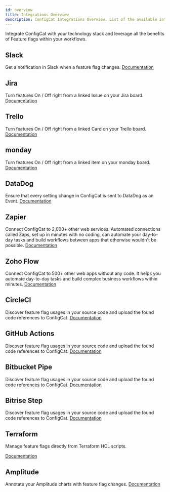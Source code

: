 ```yaml
---
id: overview
title: Integrations Overview
description: ConfigCat Integrations Overview. List of the available integrations like Datadog, GitHub, CircleCI, Bitbucket, Bitrise, Slack, Trello, Zapier, Jira, Terraform, Amplitude
---
```


Integrate ConfigCat with your technology stack and leverage all the benefits of Feature flags within your workflows.

## Slack

Get a notification in Slack when a feature flag changes.
[Documentation](/integrations/slack)

## Jira

Turn features On / Off right from a linked Issue on your Jira board.
[Documentation](/integrations/jira)

## Trello

Turn features On / Off right from a linked Card on your Trello board.
[Documentation](/integrations/trello)

## monday

Turn features On / Off right from a linked item on your monday board.
[Documentation](/integrations/monday)

## DataDog

Ensure that every setting change in ConfigCat is sent to DataDog as an Event.
[Documentation](/integrations/datadog)

## Zapier

Connect ConfigCat to 2,000+ other web services. Automated connections called Zaps, set up in minutes with no coding, can automate your day-to-day tasks and build workflows between apps that otherwise wouldn't be possible.
[Documentation](/integrations/zapier)

## Zoho Flow

Connect ConfigCat to 500+ other web apps without any code. It helps you automate day-to-day tasks and build complex business workflows within minutes.
[Documentation](/integrations/zoho-flow)

## CircleCI

Discover feature flag usages in your source code and upload the found code references to ConfigCat.
[Documentation](/integrations/circleci)

## GitHub Actions

Discover feature flag usages in your source code and upload the found code references to ConfigCat.
[Documentation](/integrations/github)

## Bitbucket Pipe

Discover feature flag usages in your source code and upload the found code references to ConfigCat.
[Documentation](/integrations/bitbucket)

## Bitrise Step

Discover feature flag usages in your source code and upload the found code references to ConfigCat.
[Documentation](/integrations/bitrise)

## Terraform

Manage feature flags directly from Terraform HCL scripts.

[Documentation](/integrations/terraform)

## Amplitude

Annotate your Amplitude charts with feature flag changes.
[Documentation](/integrations/amplitude)

